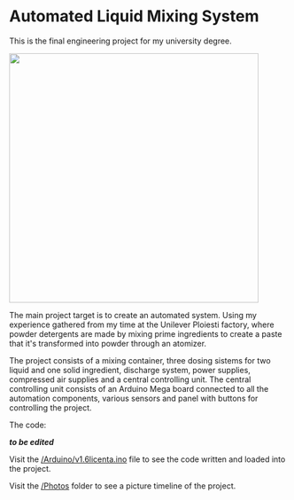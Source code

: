 # Automated Liquid Mixing System

This is the final engineering project for my university degree.

<img src="Photos/IMG_3699b.JPG" width=450>

The main project target is to create an automated system. Using my experience gathered from my time at the Unilever Ploiesti factory, where powder detergents are made by mixing prime ingredients to create a paste that it's transformed into powder through an atomizer.

The project consists of a mixing container, three dosing sistems for two liquid and one solid ingredient, discharge system, power supplies, compressed air supplies and a central controlling unit. The central controlling unit consists of an Arduino Mega board connected to all the automation components, various sensors and panel with buttons for controlling the project.

The code:

***to be edited***

Visit the [/Arduino/v1.6licenta.ino](https://github.com/poweredby2dor/engineering-degree-project/blob/master/Arduino/v1.6licenta.ino "/Arduino/v1.6licenta.ino") file to see the code written and loaded into the project.

Visit the [/Photos](https://github.com/poweredby2dor/engineering-degree-project/tree/master/Photos "/Photos") folder to see a picture timeline of the project.
